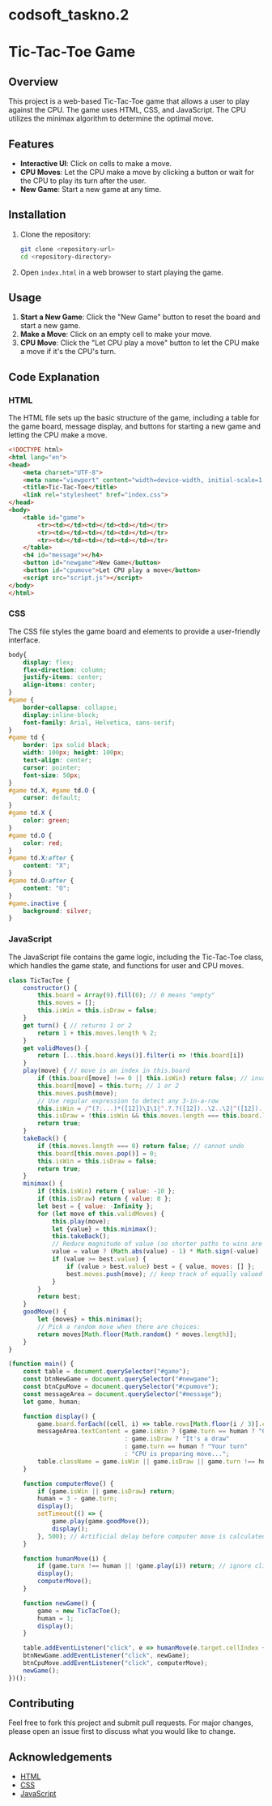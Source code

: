 # codsoft_taskno.2
# Tic-Tac-Toe Game

## Overview
This project is a web-based Tic-Tac-Toe game that allows a user to play against the CPU. The game uses HTML, CSS, and JavaScript. The CPU utilizes the minimax algorithm to determine the optimal move.

## Features
- **Interactive UI**: Click on cells to make a move.
- **CPU Moves**: Let the CPU make a move by clicking a button or wait for the CPU to play its turn after the user.
- **New Game**: Start a new game at any time.

## Installation
1. Clone the repository:
    ```bash
    git clone <repository-url>
    cd <repository-directory>
    ```

2. Open `index.html` in a web browser to start playing the game.

## Usage
1. **Start a New Game**: Click the "New Game" button to reset the board and start a new game.
2. **Make a Move**: Click on an empty cell to make your move.
3. **CPU Move**: Click the "Let CPU play a move" button to let the CPU make a move if it's the CPU's turn.

## Code Explanation

### HTML
The HTML file sets up the basic structure of the game, including a table for the game board, message display, and buttons for starting a new game and letting the CPU make a move.

```html
<!DOCTYPE html>
<html lang="en">
<head>
    <meta charset="UTF-8">
    <meta name="viewport" content="width=device-width, initial-scale=1.0">
    <title>Tic-Tac-Toe</title>
    <link rel="stylesheet" href="index.css">
</head>
<body>
    <table id="game">
        <tr><td></td><td></td><td></td></tr>
        <tr><td></td><td></td><td></td></tr>
        <tr><td></td><td></td><td></td></tr>
    </table>
    <h4 id="message"></h4>
    <button id="newgame">New Game</button>
    <button id="cpumove">Let CPU play a move</button>
    <script src="script.js"></script>
</body>
</html>
```

### CSS
The CSS file styles the game board and elements to provide a user-friendly interface.

```css
body{
    display: flex;
    flex-direction: column;
    justify-items: center;
    align-items: center;
}
#game { 
    border-collapse: collapse;
    display:inline-block;
    font-family: Arial, Helvetica, sans-serif;
}
#game td { 
    border: 1px solid black; 
    width: 100px; height: 100px; 
    text-align: center; 
    cursor: pointer; 
    font-size: 50px; 
} 
#game td.X, #game td.O { 
    cursor: default; 
}
#game td.X { 
    color: green; 
}
#game td.O { 
    color: red; 
}
#game td.X:after { 
    content: "X"; 
}
#game td.O:after { 
    content: "O"; 
}
#game.inactive { 
    background: silver; 
}
```

### JavaScript
The JavaScript file contains the game logic, including the Tic-Tac-Toe class, which handles the game state, and functions for user and CPU moves.

```javascript
class TicTacToe {
    constructor() {
        this.board = Array(9).fill(0); // 0 means "empty"
        this.moves = [];
        this.isWin = this.isDraw = false;
    }
    get turn() { // returns 1 or 2
        return 1 + this.moves.length % 2;
    }
    get validMoves() {
        return [...this.board.keys()].filter(i => !this.board[i])
    }
    play(move) { // move is an index in this.board
        if (this.board[move] !== 0 || this.isWin) return false; // invalid move
        this.board[move] = this.turn; // 1 or 2
        this.moves.push(move);
        // Use regular expression to detect any 3-in-a-row
        this.isWin = /^(?:...)*([12])\1\1|^.?.?([12])..\2..\2|^([12])...\3...\3|^..([12]).\4.\4/.test(this.board.join(""));
        this.isDraw = !this.isWin && this.moves.length === this.board.length;
        return true;
    }
    takeBack() {
        if (this.moves.length === 0) return false; // cannot undo
        this.board[this.moves.pop()] = 0;
        this.isWin = this.isDraw = false;
        return true;
    }
    minimax() {
        if (this.isWin) return { value: -10 };
        if (this.isDraw) return { value: 0 };
        let best = { value: -Infinity };
        for (let move of this.validMoves) {
            this.play(move);
            let {value} = this.minimax();
            this.takeBack();
            // Reduce magnitude of value (so shorter paths to wins are prioritised) and negate it
            value = value ? (Math.abs(value) - 1) * Math.sign(-value) : 0;
            if (value >= best.value) {
                if (value > best.value) best = { value, moves: [] };
                best.moves.push(move); // keep track of equally valued moves
            }
        }
        return best;
    }
    goodMove() {
        let {moves} = this.minimax();
        // Pick a random move when there are choices:
        return moves[Math.floor(Math.random() * moves.length)];
    }
}

(function main() {
    const table = document.querySelector("#game");
    const btnNewGame = document.querySelector("#newgame");
    const btnCpuMove = document.querySelector("#cpumove");
    const messageArea = document.querySelector("#message");
    let game, human;

    function display() {
        game.board.forEach((cell, i) => table.rows[Math.floor(i / 3)].cells[i % 3].className = " XO"[cell]);
        messageArea.textContent = game.isWin ? (game.turn == human ? "CPU won" : "You won")
                                : game.isDraw ? "It's a draw"
                                : game.turn == human ? "Your turn" 
                                : "CPU is preparing move...";
        table.className = game.isWin || game.isDraw || game.turn !== human ? "inactive" : "";
    }

    function computerMove() {
        if (game.isWin || game.isDraw) return; 
        human = 3 - game.turn;
        display();
        setTimeout(() => {
            game.play(game.goodMove());
            display();
        }, 500); // Artificial delay before computer move is calculated and played
    }

    function humanMove(i) {
        if (game.turn !== human || !game.play(i)) return; // ignore click when not human turn, or when invalid move
        display();
        computerMove();
    }

    function newGame() {
        game = new TicTacToe();
        human = 1;
        display();
    }

    table.addEventListener("click", e => humanMove(e.target.cellIndex + 3 * e.target.parentNode.rowIndex));
    btnNewGame.addEventListener("click", newGame);
    btnCpuMove.addEventListener("click", computerMove);
    newGame();
})();
```

## Contributing
Feel free to fork this project and submit pull requests. For major changes, please open an issue first to discuss what you would like to change.

## Acknowledgements
- [HTML](https://developer.mozilla.org/en-US/docs/Web/HTML)
- [CSS](https://developer.mozilla.org/en-US/docs/Web/CSS)
- [JavaScript](https://developer.mozilla.org/en-US/docs/Web/JavaScript)
